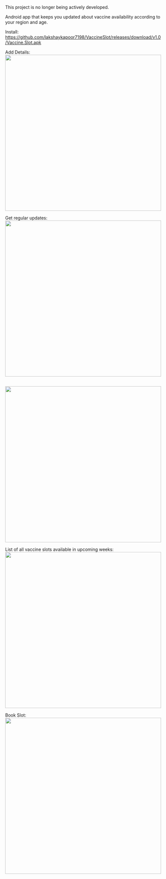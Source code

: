 This project is no longer being actively developed.

Android app that keeps you updated about vaccine availability according to your region and age.

Install: https://github.com/lakshaykapoor7198/VaccineSlot/releases/download/v1.0/Vaccine.Slot.apk

Add Details:
<br />
<img src="https://user-images.githubusercontent.com/22433070/117218613-17b7b000-ae21-11eb-83bc-1c29d0616f67.png" width="500">

Get regular updates:
<br />
<img src="https://user-images.githubusercontent.com/22433070/116930253-25343500-ac7d-11eb-8550-27c69f8db723.jpg" width="500">

<br />
<img src="https://user-images.githubusercontent.com/22433070/116930280-2bc2ac80-ac7d-11eb-9b07-9f9eb6abda18.png" width="500">


List of all vaccine slots available in upcoming weeks:
<br />
<img src="https://user-images.githubusercontent.com/22433070/116930290-30876080-ac7d-11eb-81d2-eff7cb9f4224.png" width="500">

Book Slot:
<br />
<img src="https://user-images.githubusercontent.com/22433070/116930297-34b37e00-ac7d-11eb-962c-35a321120163.png" width="500">
